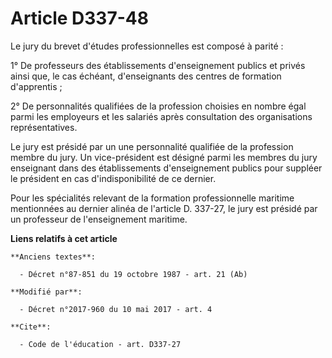 # Article D337-48

Le jury du brevet d'études professionnelles est composé à parité : 

1° De professeurs des établissements d'enseignement publics et privés ainsi que, le cas échéant, d'enseignants des centres de
formation d'apprentis ; 

2° De personnalités qualifiées de la profession choisies en nombre égal parmi les employeurs et les salariés après
consultation des organisations représentatives. 

Le jury est présidé par un     une personnalité qualifiée de la profession membre du jury. Un vice-président est désigné
parmi les membres du jury enseignant dans des établissements d'enseignement publics pour suppléer le président en cas
d'indisponibilité de ce dernier. 

Pour les spécialités relevant de la formation professionnelle maritime mentionnées au dernier alinéa de l'article D. 337-27,
le jury est présidé par un professeur de l'enseignement maritime.

**Liens relatifs à cet article**

	**Anciens textes**:

	  - Décret n°87-851 du 19 octobre 1987 - art. 21 (Ab)

	**Modifié par**:

	  - Décret n°2017-960 du 10 mai 2017 - art. 4

	**Cite**:

	  - Code de l'éducation - art. D337-27
